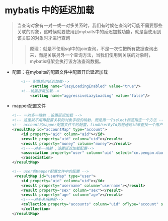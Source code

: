 # mybatis 中的延迟加载

> 当查询对象有一对一或一对多关系时，我们有时候在查询时可能不需要那些关联的对象，这时候就要使用到mybaits中的延迟加载功能，就是当使用到该关联的对象时才进行查询
>> 原理：就是不使用sql中的join查询，不是一次性把所有数据查询出来，而是关联另外一个查询方法，当我们使用到关联的对象时，mybatis框架会执行该方法查询数据。

* 配置：在mybaits的配置文件中配置开启延迟加载

    ```xml
        <!-- 配置启用延迟加载-->
            <setting name="lazyLoadingEnabled" value="true"/>
        <!--设置按需加载-->
            <setting name="aggressiveLazyLoading" value="false"/>
    ```

* mapper配置文件

    ```xml
    <!-- 一对多一映射 ,设置延迟加载 -->
    <!-- 这里就不用再配置关联的对象字段的映射，而是用一个select标签指定一个方法 -->
    <!-- account的mapper配置文件中的配置，findUserById则是通过id来查找一个用户 -->
    <resultMap id="accountMap" type="account">
        <id property="aid" column="aid"></id>
        <result property="uid" column="uid"></result>
        <result property="money" column="money"></result>
        <!--一对多一映射 ,设置延迟加载配置-->
        <association property="user" column="uid" select="cn.pengan.dao.IUserDao.findUserById">
        </association>
    </resultMap>
    ```

    ```xml
    <!-- user的mapper配置文件中的配置 -->
     <resultMap id="userMap" type="user">
        <id property="uid" column="uid"></id>
        <result property="username" column="username"></result>
        <result property="sex" column="sex"></result>
        <result property="age" column="age"></result>
        <!--一对多关系映射-->
        <collection property="accounts" column="uid" ofType="account" select="cn.pengan.dao.IAccountDao.findAccountById">
        </collection>
    </resultMap>
    ```